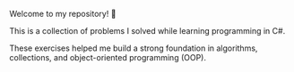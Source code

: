 Welcome to my repository! 🎉

This is a collection of problems I solved while learning programming in C#.

These exercises helped me build a strong foundation in algorithms, collections, and object-oriented programming (OOP).
